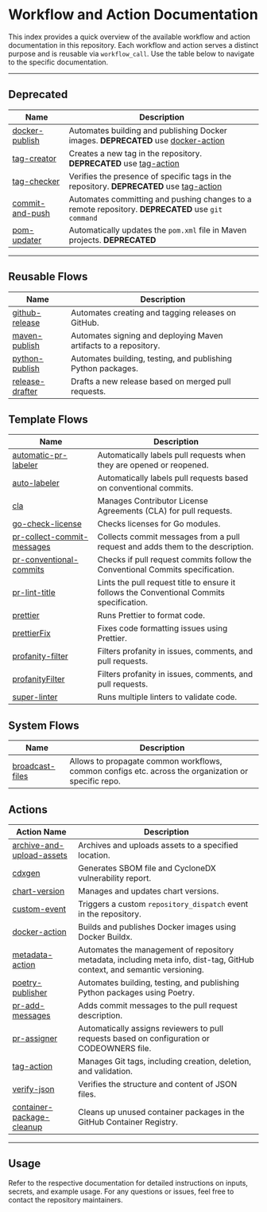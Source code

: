 # Workflow and Action Documentation

This index provides a quick overview of the available workflow and action documentation in this repository. Each workflow and action serves a distinct purpose and is reusable via `workflow_call`. Use the table below to navigate to the specific documentation.

---

## Deprecated

| Name                                                    | Description                                                                                                                |
| ------------------------------------------------------- | -------------------------------------------------------------------------------------------------------------------------- |
| [docker-publish](../docs/reusable/docker-publish.md)    | Automates building and publishing Docker images. **DEPRECATED** use [docker-action](../actions/docker-action/README.md)    |
| [tag-creator](../docs/reusable//tag-creator.md)         | Creates a new tag in the repository. **DEPRECATED** use [tag-action](../actions/tag-action/README.md)                      |
| [tag-checker](../actions/tag-checker/README.md)         | Verifies the presence of specific tags in the repository. **DEPRECATED** use [tag-action](../actions/tag-action/README.md) |
| [commit-and-push](../actions/commit-and-push/README.md) | Automates committing and pushing changes to a remote repository. **DEPRECATED** use `git command`                          |
| [pom-updater](../actions/pom-updater/README.md)         | Automatically updates the `pom.xml` file in Maven projects. **DEPRECATED**                                                 |

---

## Reusable Flows

| Name                                                   | Description                                                      |
| ------------------------------------------------------ | ---------------------------------------------------------------- |
| [github-release](../docs/reusable/github-release.md)   | Automates creating and tagging releases on GitHub.               |
| [maven-publish](../docs/reusable/maven-publish.md)     | Automates signing and deploying Maven artifacts to a repository. |
| [python-publish](../docs/reusable/python-publish.md)   | Automates building, testing, and publishing Python packages.     |
| [release-drafter](../docs/reusable/release-drafter.md) | Drafts a new release based on merged pull requests.              |

## Template Flows

| Name                                                                               | Description                                                                               |
| ---------------------------------------------------------------------------------- | ----------------------------------------------------------------------------------------- |
| [automatic-pr-labeler](../.github/workflows/automatic-pr-labeler.yaml)             | Automatically labels pull requests when they are opened or reopened.                      |
| [auto-labeler](../.github/workflows/auto-labeler.yaml)                             | Automatically labels pull requests based on conventional commits.                         |
| [cla](../.github/workflows/cla.yaml)                                               | Manages Contributor License Agreements (CLA) for pull requests.                           |
| [go-check-license](../.github/workflows/go-check-license.yaml)                     | Checks licenses for Go modules.                                                           |
| [pr-collect-commit-messages](../.github/workflows/pr-collect-commit-messages.yaml) | Collects commit messages from a pull request and adds them to the description.            |
| [pr-conventional-commits](../.github/workflows/pr-conventional-commits.yaml)       | Checks if pull request commits follow the Conventional Commits specification.             |
| [pr-lint-title](../.github/workflows/pr-lint-title.yaml)                           | Lints the pull request title to ensure it follows the Conventional Commits specification. |
| [prettier](../.github/workflows/prettier.yaml)                                     | Runs Prettier to format code.                                                             |
| [prettierFix](../.github/workflows/prettierFix.yaml)                               | Fixes code formatting issues using Prettier.                                              |
| [profanity-filter](../.github/workflows/profanity-filter.yaml)                     | Filters profanity in issues, comments, and pull requests.                                 |
| [profanityFilter](../.github/workflows/profanityFilter.yaml)                       | Filters profanity in issues, comments, and pull requests.                                 |
| [super-linter](../.github/workflows/super-linter.yaml)                             | Runs multiple linters to validate code.                                                   |

## System Flows

| Name                                                        | Description                                                                                         |
| ----------------------------------------------------------- | --------------------------------------------------------------------------------------------------- |
| [broadcast-files](../.github/workflows/broadcast-files.yml) | Allows to propagate common workflows, common configs etc. across the organization or specific repo. |

## Actions

| Action Name                                                                 | Description                                                                                                              |
| --------------------------------------------------------------------------- | ------------------------------------------------------------------------------------------------------------------------ |
| [archive-and-upload-assets](../actions/archive-and-upload-assets/README.md) | Archives and uploads assets to a specified location.                                                                     |
| [cdxgen](../actions/cdxgen/README.md)                                       | Generates SBOM file and CycloneDX vulnerability report.                                                                  |
| [chart-version](../actions/chart-version/README.md)                         | Manages and updates chart versions.                                                                                      |
| [custom-event](../actions/custom-event/README.md)                           | Triggers a custom `repository_dispatch` event in the repository.                                                         |
| [docker-action](../actions/docker-action/README.md)                         | Builds and publishes Docker images using Docker Buildx.                                                                  |
| [metadata-action](../actions/metadata-action/README.md)                     | Automates the management of repository metadata, including meta info, dist-tag, GitHub context, and semantic versioning. |
| [poetry-publisher](../actions/poetry-publisher/README.md)                   | Automates building, testing, and publishing Python packages using Poetry.                                                |
| [pr-add-messages](../actions/pr-add-messages/README.md)                     | Adds commit messages to the pull request description.                                                                    |
| [pr-assigner](../actions/pr-assigner/README.md)                             | Automatically assigns reviewers to pull requests based on configuration or CODEOWNERS file.                              |
| [tag-action](../actions/tag-action/README.md)                               | Manages Git tags, including creation, deletion, and validation.                                                          |
| [verify-json](../actions/verify-json/README.md)                             | Verifies the structure and content of JSON files.                                                                        |
| [container-package-cleanup](../actions/container-package-cleanup/README.md) | Cleans up unused container packages in the GitHub Container Registry.                                                    |

---

## Usage

Refer to the respective documentation for detailed instructions on inputs, secrets, and example usage. For any questions or issues, feel free to contact the repository maintainers.
